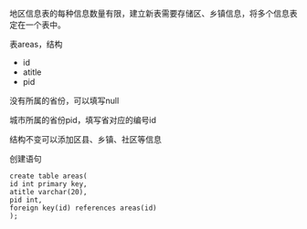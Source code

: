 地区信息表的每种信息数量有限，建立新表需要存储区、乡镇信息，将多个信息表定在一个表中。

表areas，结构

* id
* atitle
* pid

没有所属的省份，可以填写null

城市所属的省份pid，填写省对应的编号id

结构不变可以添加区县、乡镇、社区等信息

创建语句

```
create table areas(
id int primary key,
atitle varchar(20),
pid int,
foreign key(id) references areas(id)
);
```




